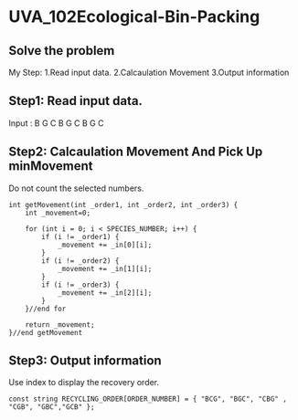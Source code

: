 # UVA_102Ecological-Bin-Packing

## Solve the problem

My Step:
1.Read input data.
2.Calcaulation Movement
3.Output information

## Step1: Read input data.
Input : B G C B G C B G C

## Step2: Calcaulation Movement And Pick Up minMovement
Do not count the selected numbers.

	int getMovement(int _order1, int _order2, int _order3) {
		int _movement=0;

		for (int i = 0; i < SPECIES_NUMBER; i++) {
			if (i != _order1) {
				_movement += _in[0][i];
			}
			if (i != _order2) {
				_movement += _in[1][i];
			}
			if (i != _order3) {
				_movement += _in[2][i];
			}
		}//end for

		return _movement;
	}//end getMovement
	
## Step3: Output information
Use index to display the recovery order.

	const string RECYCLING_ORDER[ORDER_NUMBER] = { "BCG", "BGC", "CBG" , "CGB", "GBC","GCB" };
